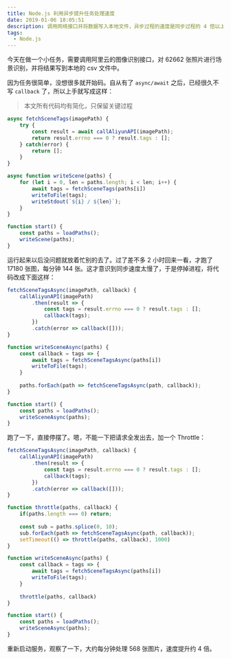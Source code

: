 ```yaml
---
title: Node.js 利用异步提升任务处理速度
date: 2019-01-06 18:05:51
description: 调用网络接口并将数据写入本地文件，异步过程的速度是同步过程的 4 倍以上。
tags:
  - Node.js
---
```


今天在做一个小任务，需要调用阿里云的图像识别接口，对 62662 张照片进行场景识别，并将结果写到本地的 csv 文件中。

因为任务很简单，没想很多就开始码。自从有了 `async/await` 之后，已经很久不写 `callback` 了，所以上手就写成这样：

> 本文所有代码均有简化，只保留关键过程

```javascript
async fetchSceneTags(imagePath) {
    try {
	    const result = await callAliyunAPI(imagePath);
	    return result.errno === 0 ? result.tags : [];
	} catch(error) {
    	return [];        
	}
}

async function writeScene(paths) {
    for (let i = 0, len = paths.length; i < len; i++) {
        await tags = fetchSceneTags(paths[i])
        writeToFile(tags);
        writeStdout(`${i} / ${len}`);
    }
}

function start() {
    const paths = loadPaths();
    writeScene(paths);
}
```

运行起来以后没问题就放着忙别的去了。过了差不多 2 小时回来一看，才跑了 17180 张图，每分钟 144 张。这才意识到同步速度太慢了，于是停掉进程，将代码改成下面这样：

```javascript
fetchSceneTagsAsync(imagePath, callback) {
    callAliyunAPI(imagePath)
        .then(result => {
	    	const tags = result.errno === 0 ? result.tags : [];
	        callback(tags);
    	})
        .catch(error => callback([]));
}

function writeSceneAsync(paths) {
    const callback = tags => {
        await tags = fetchSceneTagsAsync(paths[i])
        writeToFile(tags);
    }
    
    paths.forEach(path => fetchSceneTagsAsync(path, callback));
}

function start() {
    const paths = loadPaths();
    writeSceneAsync(paths);
}
```

跑了一下，直接停摆了。嗯，不能一下把请求全发出去，加一个 Throttle：

```javascript
fetchSceneTagsAsync(imagePath, callback) {
    callAliyunAPI(imagePath)
        .then(result => {
	    	const tags = result.errno === 0 ? result.tags : [];
	        callback(tags);
    	})
        .catch(error => callback([]));
}

function throttle(paths, callback) {
    if(paths.length === 0) return;
    
    const sub = paths.splice(0, 10);
    sub.forEach(path => fetchSceneTagsAsync(path, callback));
	setTimeout(() => throttle(paths, callback), 1000)
}

function writeSceneAsync(paths) {
    const callback = tags => {
        await tags = fetchSceneTagsAsync(paths[i])
        writeToFile(tags);
    }
    
    throttle(paths, callback)
}

function start() {
    const paths = loadPaths();
    writeSceneAsync(paths);
}
```

重新启动服务，观察了一下，大约每分钟处理 568 张图片，速度提升约 4 倍。

